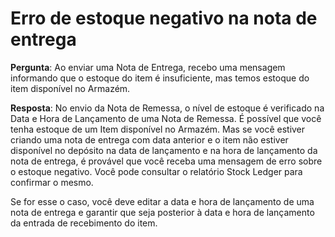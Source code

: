 # Erro de estoque negativo na nota de entrega



**Pergunta**: Ao enviar uma Nota de Entrega, recebo uma mensagem informando que o estoque do item é insuficiente, mas temos estoque do item disponível no Armazém.


**Resposta**: No envio da Nota de Remessa, o nível de estoque é verificado na Data e Hora de Lançamento de uma Nota de Remessa. É possível que você tenha estoque de um Item disponível no Armazém. Mas se você estiver criando uma nota de entrega com data anterior e o item não estiver disponível no depósito na data de lançamento e na hora de lançamento da nota de entrega, é provável que você receba uma mensagem de erro sobre o estoque negativo. Você pode consultar o relatório Stock Ledger para confirmar o mesmo.


Se for esse o caso, você deve editar a data e hora de lançamento de uma nota de entrega e garantir que seja posterior à data e hora de lançamento da entrada de recebimento do item.




